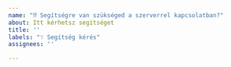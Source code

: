 ```yaml
---
name: "⁉️ Segítségre van szükséged a szerverrel kapcsolatban?"
about: Itt kérhetsz segítséget
title: ''
labels: "❔ Segítség kérés"
assignees: ''

---
```


<!--- Segítség kérés előtt olvasd át az oldalunkat, hátha megtalálod a választ a kérdésedre: https://www.oldcrafters.net/ -->
